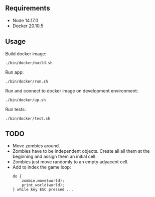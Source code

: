 ## Requirements

* Node 14.17.0
* Docker 20.10.5

## Usage

Build docker image:
```
./bin/docker/build.sh
```

Run app:
```
./bin/docker/run.sh
```

Run and connect to docker image on development environment:
```
./bin/docker/up.sh
```

Run tests:
```
./bin/docker/test.sh
```

## TODO

 * Move zombies around.
 * Zombies have to be independent objects. Create all all them at the beginning and assign them an initial cell.
 * Zombies just move randomly to an empty adyacent cell.
 * Add to index the game loop:
    ```
    do {
        zombie.move(world);
        print_world(world);
    } while key ESC pressed ...
    ```
